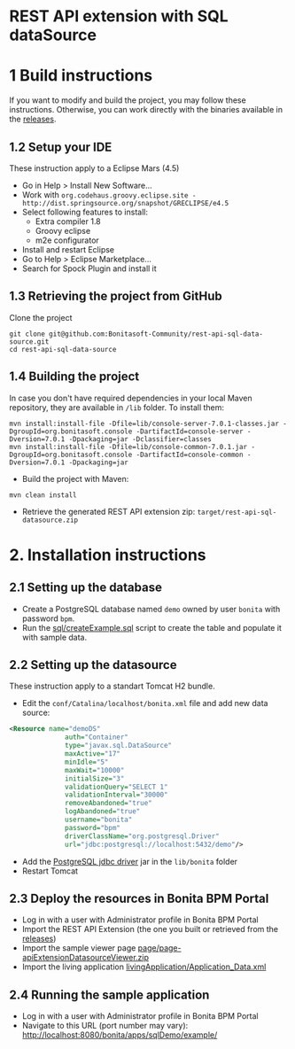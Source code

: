 REST API extension with SQL dataSource
======================================

# 1 Build instructions
If you want to modify and build the project, you may follow these instructions.
Otherwise, you can work directly with the binaries available in the [releases](../../releases).


## 1.2 Setup your IDE
These instruction apply to a Eclipse Mars (4.5)

- Go in Help > Install New Software...
- Work with `org.codehaus.groovy.eclipse.site - http://dist.springsource.org/snapshot/GRECLIPSE/e4.5`
- Select following features to install:
	- Extra compiler 1.8 
	- Groovy eclipse
	- m2e configurator 
- Install and restart Eclipse
- Go to Help > Eclipse Marketplace...
- Search for Spock Plugin and install it


## 1.3 Retrieving the project from GitHub
Clone the project

```shell
git clone git@github.com:Bonitasoft-Community/rest-api-sql-data-source.git
cd rest-api-sql-data-source
```

## 1.4 Building the project
In case you don't have required dependencies in your local Maven repository, they are available in `/lib` folder.
To install them:
```shell
mvn install:install-file -Dfile=lib/console-server-7.0.1-classes.jar -DgroupId=org.bonitasoft.console -DartifactId=console-server -Dversion=7.0.1 -Dpackaging=jar -Dclassifier=classes
mvn install:install-file -Dfile=lib/console-common-7.0.1.jar -DgroupId=org.bonitasoft.console -DartifactId=console-common -Dversion=7.0.1 -Dpackaging=jar
```   

- Build the project with Maven:
```shell
mvn clean install
```
- Retrieve the generated REST API extension zip: `target/rest-api-sql-datasource.zip`


# 2. Installation instructions

## 2.1 Setting up the database

- Create a PostgreSQL database named `demo` owned by user `bonita` with password `bpm`.
- Run the [sql/createExample.sql](sql/createExample.sql) script to create the table and populate it with sample data.


## 2.2 Setting up the datasource

These instruction apply to a standart Tomcat H2 bundle.

- Edit the `conf/Catalina/localhost/bonita.xml` file and add new data source:

```xml
<Resource name="demoDS"
              auth="Container"
              type="javax.sql.DataSource"
              maxActive="17"
              minIdle="5"
              maxWait="10000"
              initialSize="3"
              validationQuery="SELECT 1"
              validationInterval="30000"
              removeAbandoned="true"
              logAbandoned="true"
              username="bonita"
              password="bpm"
              driverClassName="org.postgresql.Driver"
              url="jdbc:postgresql://localhost:5432/demo"/>
```

- Add the [PostgreSQL jdbc driver](https://jdbc.postgresql.org/download.html) jar in the `lib/bonita` folder
- Restart Tomcat


## 2.3 Deploy the resources in Bonita BPM Portal

- Log in with a user with Administrator profile in Bonita BPM Portal
- Import the REST API Extension (the one you built or retrieved from the [releases](../../releases))
- Import the sample viewer page [page/page-apiExtensionDatasourceViewer.zip](page/page-apiExtensionDatasourceViewer.zip)
- Import the living application [livingApplication/Application_Data.xml](livingApplication/Application_Data.xml)


## 2.4 Running the sample application

- Log in with a user with Administrator profile in Bonita BPM Portal
- Navigate to this URL (port number may vary):
[http://localhost:8080/bonita/apps/sqlDemo/example/](http://localhost:8080/bonita/apps/sqlDemo/example/)

